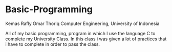 # Basic-Programming

Kemas Rafly Omar Thoriq
Computer Engineering, University of Indonesia

All of my basic programming, program in which I use the language C to complete my University Class.
In this class i was given a lot of practices that i have to complete in order to pass the class.
